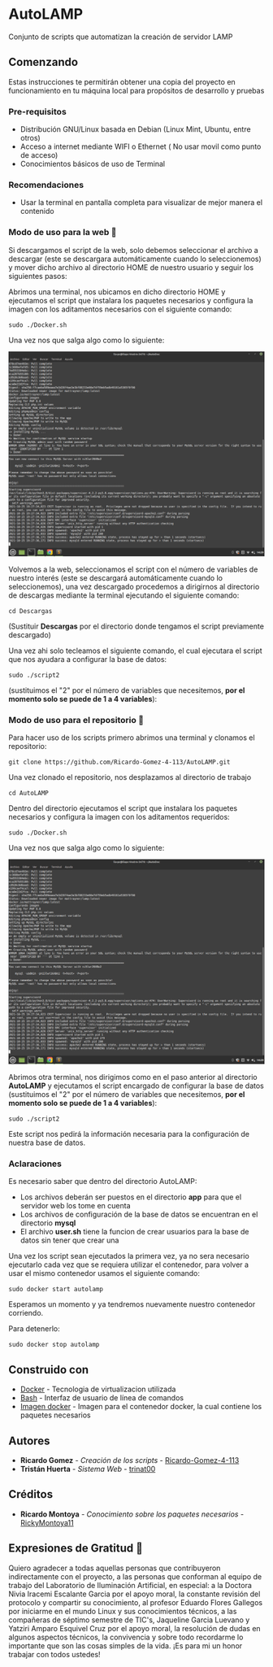 # AutoLAMP

Conjunto de scripts que automatizan la creación de servidor LAMP

## Comenzando

Estas instrucciones te permitirán obtener una copia del proyecto en funcionamiento en tu máquina local para propósitos de desarrollo y pruebas

### Pre-requisitos

* Distribución GNU/Linux basada en Debian (Linux Mint, Ubuntu, entre otros)
* Acceso a internet mediante WIFI o Ethernet ( No usar movil como punto de acceso)
* Conocimientos básicos de uso de Terminal

### Recomendaciones
* Usar la terminal en pantalla completa para visualizar de mejor manera el contenido

### Modo de uso para la web 🔧

Si descargamos el script de la web, solo debemos seleccionar el archivo a descargar (este se descargara automáticamente cuando lo seleccionemos) y mover dicho archivo al directorio HOME de nuestro usuario y seguir los siguientes pasos:

Abrimos una terminal, nos ubicamos en dicho directorio HOME y ejecutamos el script que instalara los paquetes necesarios y configura la imagen con los aditamentos necesarios con el siguiente comando:

```
sudo ./Docker.sh
```
Una vez nos que salga algo como lo siguiente:

![Screenshot](screenshot.png)

Volvemos a la web, seleccionamos el script con el número de variables de nuestro interés (este se descargará automáticamente cuando lo seleccionemos), una vez descargado procedemos a dirigirnos al directorio de descargas mediante la terminal ejecutando el siguiente comando:

```
cd Descargas
```
(Sustituir **Descargas** por el directorio donde tengamos el script previamente descargado)

Una vez ahi solo tecleamos el siguiente comando, el cual ejecutara el script que nos ayudara a configurar la base de datos:
```
sudo ./script2
```
(sustituimos el "2" por el número de variables que necesitemos, **por el momento solo se puede de 1 a 4 variables**):

### Modo de uso para el repositorio 🔧

Para hacer uso de los scripts primero abrimos una terminal y clonamos el repositorio:

```
git clone https://github.com/Ricardo-Gomez-4-113/AutoLAMP.git
```
Una vez clonado el repositorio, nos desplazamos al directorio de trabajo

```
cd AutoLAMP
```
Dentro del directorio ejecutamos el script que instalara los paquetes necesarios y configura la imagen con los aditamentos requeridos:

```
sudo ./Docker.sh
```
Una vez nos que salga algo como lo siguiente:

![Screenshot](screenshot.png)

Abrimos otra terminal, nos dirigimos como en el paso anterior al directorio **AutoLAMP** y ejecutamos el script encargado de configurar la base de datos (sustituimos el "2" por el número de variables que necesitemos, **por el momento solo se puede de 1 a 4 variables**):

```
sudo ./script2
```
Este script nos pedirá la información necesaria para la configuración de nuestra base de datos.

### Aclaraciones 

Es necesario saber que dentro del directorio AutoLAMP:

* Los archivos deberán ser puestos en el directorio **app** para que el servidor web los tome en cuenta
* Los archivos de configuración de la base de datos se encuentran en el directorio **mysql**
* El archivo **user.sh** tiene la funcion de crear usuarios para la base de datos sin tener que crear una


Una vez los script sean ejecutados la primera vez, ya no sera necesario ejecutarlo cada vez que se requiera utilizar el contenedor, para volver a usar el mismo contenedor usamos el siguiente comando:


```
sudo docker start autolamp
```
Esperamos un momento y ya tendremos nuevamente nuestro contenedor corriendo.

Para detenerlo:

```
sudo docker stop autolamp
```

## Construido con

* [Docker](https://docs.docker.com/get-started/overview/) - Tecnologia de virtualizacion utilizada
* [Bash](https://tiswww.case.edu/php/chet/bash/bashtop.html) - Interfaz de usuario de línea de comandos
* [Imagen docker](https://hub.docker.com/r/mattrayner/lamp) - Imagen para el contenedor docker, la cual contiene los paquetes necesarios

## Autores

* **Ricardo Gomez** - *Creación de los scripts* - [Ricardo-Gomez-4-113](https://github.com/Ricardo-Gomez-4-113)
* **Tristán Huerta** - *Sistema Web* - [trinat00](https://github.com/trinat00/PW-Scripts-LIA)

## Créditos

* **Ricardo Montoya** - *Conocimiento sobre los paquetes necesarios* - [RickyMontoya11](https://github.com/RickyMontoya11)


## Expresiones de Gratitud 🎁

Quiero agradecer a todas aquellas personas que contribuyeron indirectamente con el proyecto, a las personas que conforman al equipo de trabajo del Laboratorio de Iluminación Artificial, en especial: a la Doctora Nivia Iracemi Escalante Garcia por el apoyo moral, la constante revisión del protocolo y compartir su conocimiento, al profesor Eduardo Flores Gallegos por iniciarme en el mundo Linux y sus conocimientos técnicos, a las compañeras de séptimo semestre de TIC's, Jaqueline Garcia Luevano y Yatziri Amparo Esquivel Cruz por el apoyo moral, la resolución de dudas en algunos aspectos técnicos, la convivencia y sobre todo recordarme lo importante que son las cosas simples de la vida. ¡Es para mi un honor trabajar con todos ustedes!